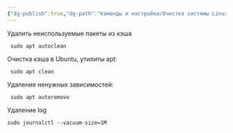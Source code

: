 ```yaml
---
{"dg-publish":true,"dg-path":"Команды и настройки/Очистка системы Linux.md","permalink":"/komandy-i-nastrojki/ochistka-sistemy-linux/","updated":"2025-09-11T11:20:49+03:00"}
---
```


Удалить неиспользуемые пакеты из кэша

```console
 sudo apt autoclean
```

Очистка кэша в Ubuntu, утилиты apt:

```console
 sudo apt clean
```

Удаление ненужных зависимостей:

```console
 sudo apt autoremove
```

Удаление log

```console
sudo journalctl --vacuum-size=1M
```
